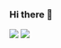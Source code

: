 ### Hi there 👋

<!--
**hongwontae/hongwontae** is a ✨ _special_ ✨ repository because its `README.md` (this file) appears on your GitHub profile.

Here are some ideas to get you started:

- 🔭 I’m currently working on ...
- 🌱 I’m currently learning ...
- 👯 I’m looking to collaborate on ...
- 🤔 I’m looking for help with ...
- 💬 Ask me about ...
- 📫 How to reach me: ...
- 😄 Pronouns: ...
- ⚡ Fun fact: ...
-->
   <img src="https://img.shields.io/badge/React-61DAFB?style=flat&logo=React&logoColor=white"/>
   <img src=" https://img.shields.io/badge/logo-javascript-blue?logo=javascript&logoColor=f5f5f5">


